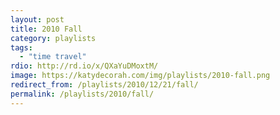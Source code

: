 ```yaml
---
layout: post
title: 2010 Fall
category: playlists
tags:
  - "time travel"
rdio: http://rd.io/x/QXaYuDMoxtM/
image: https://katydecorah.com/img/playlists/2010-fall.png
redirect_from: /playlists/2010/12/21/fall/
permalink: /playlists/2010/fall/
---
```


